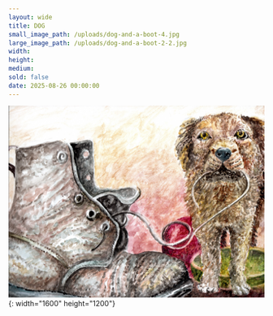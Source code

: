 ```yaml
---
layout: wide
title: DOG
small_image_path: /uploads/dog-and-a-boot-4.jpg
large_image_path: /uploads/dog-and-a-boot-2-2.jpg
width:
height:
medium:
sold: false
date: 2025-08-26 00:00:00
---
```

![](/uploads/dog-and-a-boot-2-3.jpg){: width="1600" height="1200"}